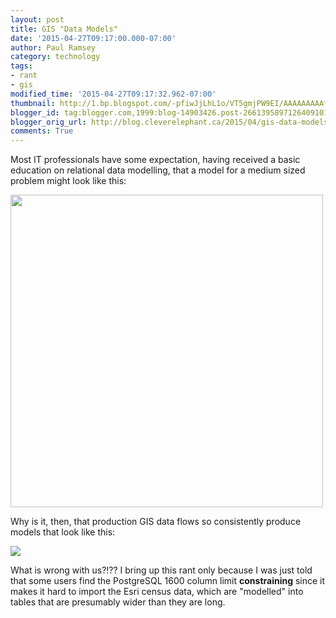 ```yaml
---
layout: post
title: GIS "Data Models"
date: '2015-04-27T09:17:00.000-07:00'
author: Paul Ramsey
category: technology
tags:
- rant
- gis
modified_time: '2015-04-27T09:17:32.962-07:00'
thumbnail: http://1.bp.blogspot.com/-pfiwJjLhL1o/VT5gmjPW9EI/AAAAAAAAAfY/dX6WtAst4Z8/s72-c/screenshot_269.png
blogger_id: tag:blogger.com,1999:blog-14903426.post-2661395897126409101
blogger_orig_url: http://blog.cleverelephant.ca/2015/04/gis-data-models.html
comments: True
---
```


Most IT professionals have some expectation, having received a basic education on relational data modelling, that a model for a medium sized problem might look like this:

<img src="http://lecture.cs.buu.ac.th/~piya/StudyWork/E-Commerce/All_diagram/ER%20Diagram/ER%20Diagram.jpg" width="500" /> 

Why is it, then, that production GIS data flows so consistently produce models that look like this:

<img border="0" src="http://1.bp.blogspot.com/-pfiwJjLhL1o/VT5gmjPW9EI/AAAAAAAAAfY/dX6WtAst4Z8/s1600/screenshot_269.png" />

What is wrong with us?!?? I bring up this rant only because I was just told that some users find the PostgreSQL 1600 column limit **constraining** since it makes it hard to import the Esri census data, which are "modelled" into tables that are presumably wider than they are long.